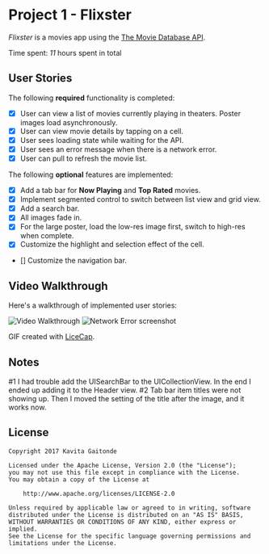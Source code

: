 # Project 1 - Flixster

*Flixster* is a movies app using the [The Movie Database API](http://docs.themoviedb.apiary.io/#).

Time spent: *11* hours spent in total

## User Stories

The following **required** functionality is completed:

- [X] User can view a list of movies currently playing in theaters. Poster images load asynchronously.
- [X] User can view movie details by tapping on a cell.
- [X] User sees loading state while waiting for the API.
- [X] User sees an error message when there is a network error.
- [X] User can pull to refresh the movie list.

The following **optional** features are implemented:

- [X] Add a tab bar for **Now Playing** and **Top Rated** movies.
- [X] Implement segmented control to switch between list view and grid view.
- [X] Add a search bar.
- [X] All images fade in.
- [X] For the large poster, load the low-res image first, switch to high-res when complete.
- [X] Customize the highlight and selection effect of the cell.
- [] Customize the navigation bar.


## Video Walkthrough

Here's a walkthrough of implemented user stories:

<img src='https://i.imgur.com/vAFaUIl.gif' title='Video Walkthrough' width='' alt='Video Walkthrough' />
<img src='https://i.imgur.com/Mf0oLoi.png' title='Network Error screenshot' width='' alt='Network Error screenshot' />

GIF created with [LiceCap](http://www.cockos.com/licecap/).

## Notes

#1 I had trouble add the UISearchBar to the UICollectionView. In the end I ended up adding it to the Header view.
#2 Tab bar item titles were not showing up. Then I moved the setting of the title after the image, and it works now. 

## License

    Copyright 2017 Kavita Gaitonde

    Licensed under the Apache License, Version 2.0 (the "License");
    you may not use this file except in compliance with the License.
    You may obtain a copy of the License at

        http://www.apache.org/licenses/LICENSE-2.0

    Unless required by applicable law or agreed to in writing, software
    distributed under the License is distributed on an "AS IS" BASIS,
    WITHOUT WARRANTIES OR CONDITIONS OF ANY KIND, either express or implied.
    See the License for the specific language governing permissions and
    limitations under the License.
